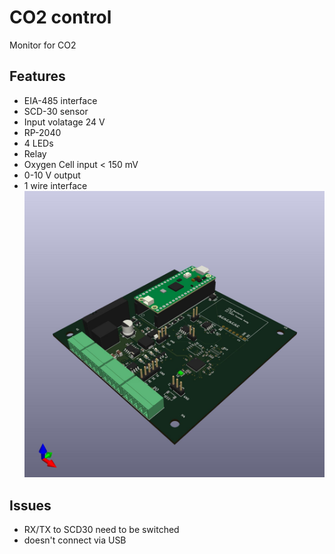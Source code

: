 # CO2 control

Monitor for CO2
## Features
 * EIA-485 interface
 * SCD-30 sensor
 * Input volatage 24 V
 * RP-2040
 * 4 LEDs
 * Relay
 * Oxygen Cell input < 150 mV
 * 0-10 V output
 * 1 wire interface
![board3d](pictures/co2control.jpg)

## Issues
 * RX/TX to SCD30 need to be switched
 * doesn't connect via USB
